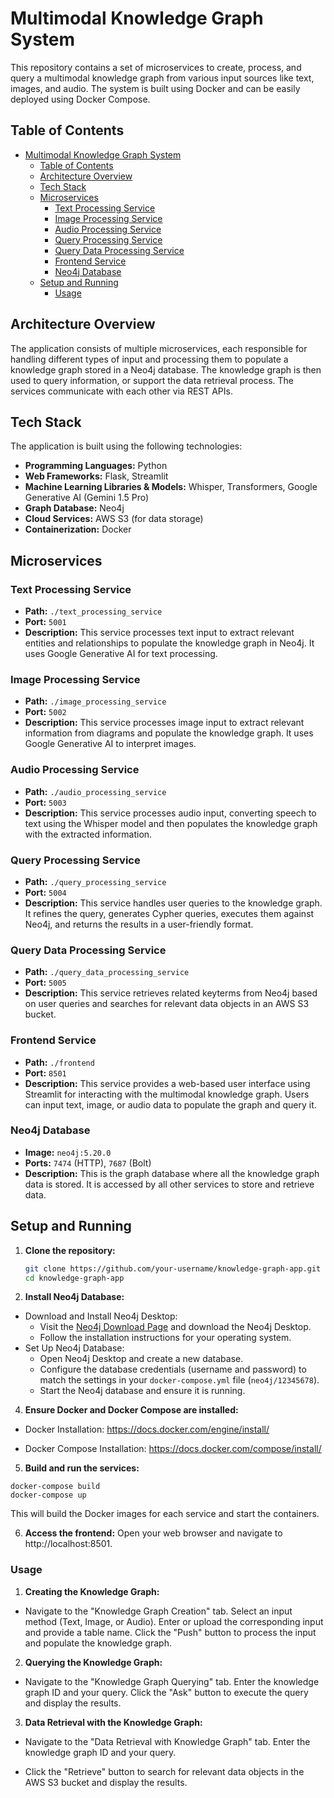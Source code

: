 # Multimodal Knowledge Graph System

This repository contains a set of microservices to create, process, and query a multimodal knowledge graph from various input sources like text, images, and audio. The system is built using Docker and can be easily deployed using Docker Compose.

## Table of Contents
- [Multimodal Knowledge Graph System](#multimodal-knowledge-graph-system)
  - [Table of Contents](#table-of-contents)
  - [Architecture Overview](#architecture-overview)
  - [Tech Stack](#tech-stack)
  - [Microservices](#microservices)
    - [Text Processing Service](#text-processing-service)
    - [Image Processing Service](#image-processing-service)
    - [Audio Processing Service](#audio-processing-service)
    - [Query Processing Service](#query-processing-service)
    - [Query Data Processing Service](#query-data-processing-service)
    - [Frontend Service](#frontend-service)
    - [Neo4j Database](#neo4j-database)
  - [Setup and Running](#setup-and-running)
    - [Usage](#usage)

## Architecture Overview

The application consists of multiple microservices, each responsible for handling different types of input and processing them to populate a knowledge graph stored in a Neo4j database. The knowledge graph is then used to query information, or support the data retrieval process. The services communicate with each other via REST APIs.

## Tech Stack

The application is built using the following technologies:

- **Programming Languages:** Python
- **Web Frameworks:** Flask, Streamlit
- **Machine Learning Libraries & Models:** Whisper, Transformers, Google Generative AI (Gemini 1.5 Pro)
- **Graph Database:** Neo4j
- **Cloud Services:** AWS S3 (for data storage)
- **Containerization:** Docker

## Microservices

### Text Processing Service
- **Path:** `./text_processing_service`
- **Port:** `5001`
- **Description:** This service processes text input to extract relevant entities and relationships to populate the knowledge graph in Neo4j. It uses Google Generative AI for text processing.

### Image Processing Service
- **Path:** `./image_processing_service`
- **Port:** `5002`
- **Description:** This service processes image input to extract relevant information from diagrams and populate the knowledge graph. It uses Google Generative AI to interpret images.

### Audio Processing Service
- **Path:** `./audio_processing_service`
- **Port:** `5003`
- **Description:** This service processes audio input, converting speech to text using the Whisper model and then populates the knowledge graph with the extracted information.

### Query Processing Service
- **Path:** `./query_processing_service`
- **Port:** `5004`
- **Description:** This service handles user queries to the knowledge graph. It refines the query, generates Cypher queries, executes them against Neo4j, and returns the results in a user-friendly format.

### Query Data Processing Service
- **Path:** `./query_data_processing_service`
- **Port:** `5005`
- **Description:** This service retrieves related keyterms from Neo4j based on user queries and searches for relevant data objects in an AWS S3 bucket.

### Frontend Service
- **Path:** `./frontend`
- **Port:** `8501`
- **Description:** This service provides a web-based user interface using Streamlit for interacting with the multimodal knowledge graph. Users can input text, image, or audio data to populate the graph and query it.

### Neo4j Database
- **Image:** `neo4j:5.20.0`
- **Ports:** `7474` (HTTP), `7687` (Bolt)
- **Description:** This is the graph database where all the knowledge graph data is stored. It is accessed by all other services to store and retrieve data.

## Setup and Running

1. **Clone the repository:**
   ```sh
   git clone https://github.com/your-username/knowledge-graph-app.git
   cd knowledge-graph-app

2. **Install Neo4j Database:**

- Download and Install Neo4j Desktop:
  - Visit the [Neo4j Download Page](https://neo4j.com/download/) and download the Neo4j Desktop.
  - Follow the installation instructions for your operating system.
- Set Up Neo4j Database:
  - Open Neo4j Desktop and create a new database.
  - Configure the database credentials (username and password) to match the settings in your `docker-compose.yml` file (`neo4j/12345678`).
  - Start the Neo4j database and ensure it is running.

4. **Ensure Docker and Docker Compose are installed:**

  - Docker Installation: https://docs.docker.com/engine/install/
    
  - Docker Compose Installation: https://docs.docker.com/compose/install/

5. **Build and run the services:**
  ```
  docker-compose build
  docker-compose up 
  ```
This will build the Docker images for each service and start the containers.

6. **Access the frontend:**
Open your web browser and navigate to http://localhost:8501.

### Usage
1. **Creating the Knowledge Graph:**

- Navigate to the "Knowledge Graph Creation" tab.
Select an input method (Text, Image, or Audio).
Enter or upload the corresponding input and provide a table name.
Click the "Push" button to process the input and populate the knowledge graph.

2. **Querying the Knowledge Graph:**

- Navigate to the "Knowledge Graph Querying" tab.
Enter the knowledge graph ID and your query.
Click the "Ask" button to execute the query and display the results.

3. **Data Retrieval with the Knowledge Graph:**

- Navigate to the "Data Retrieval with Knowledge Graph" tab.
Enter the knowledge graph ID and your query.

- Click the "Retrieve" button to search for relevant data objects in the AWS S3 bucket and display the results.
